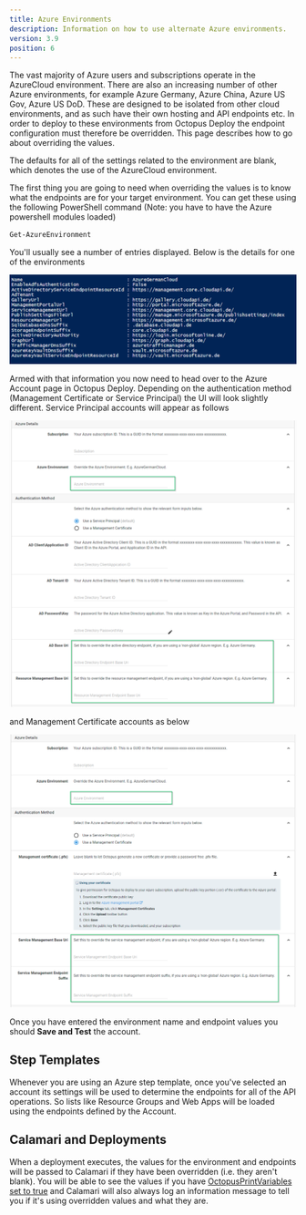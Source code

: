 ```yaml
---
title: Azure Environments
description: Information on how to use alternate Azure environments.
version: 3.9
position: 6
---
```


The vast majority of Azure users and subscriptions operate in the AzureCloud environment.  There are also an increasing number of other Azure environments, for example Azure Germany, Azure China, Azure US Gov, Azure US DoD.  These are designed to be isolated from other cloud environments, and as such have their own hosting and API endpoints etc.  In order to deploy to these environments from Octopus Deploy the endpoint configuration must therefore be overridden.  This page describes how to go about overriding the values.

The defaults for all of the settings related to the environment are blank, which denotes the use of the AzureCloud environment.

The first thing you are going to need when overriding the values is to know what the endpoints are for your target environment.  You can get these using the following PowerShell command (Note: you have to have the Azure powershell modules loaded)

```powershell
Get-AzureEnvironment
```

You'll usually see a number of entries displayed.  Below is the details for one of the environments

![Azure Germany cloud details](de.png "width=500")

Armed with that information you now need to head over to the Azure Account page in Octopus Deploy.  Depending on the authentication method (Management Certificate or Service Principal) the UI will look slightly different.  Service Principal accounts will appear as follows

![Service Principal fields](sp.png "width=500")

and Management Certificate accounts as below

![Management Certificate fields](mc.png "width=500")

Once you have entered the environment name and endpoint values you should **Save and Test** the account.

## Step Templates
Whenever you are using an Azure step template, once you've selected an account its settings will be used to determine the endpoints for all of the API operations.  So lists like Resource Groups and Web Apps will be loaded using the endpoints defined by the Account.

## Calamari and Deployments
When a deployment executes, the values for the environment and endpoints will be passed to Calamari if they have been overridden (i.e. they aren't blank).  You will be able to see the values if you have [OctopusPrintVariables set to true](/docs/how-to/debug-problems-with-octopus-variables.md#DebugproblemswithOctopusvariables-Writethevariablestothedeploymentlog) and Calamari will also always log an information message to tell you if it's using overridden values and what they are.
